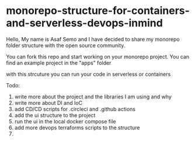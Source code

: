 # monorepo-structure-for-containers-and-serverless-devops-inmind

Hello, 
My name is Asaf Semo and I have decided to share my monorepo folder structure with the open source community.

You can fork this repo and start working on your monorepo project.
You can find an example project in the "apps" folder

with this strcuture you can run your code in serverless or containers 

Todo:
1. write more about the project and the libraries I am using and why
2. write more about DI and IoC
3. add CD/CD scripts for .circleci and .github actions
4. add the ui structure to the project
5. run the ui in the local docker compose file
6. add more devops terraforms scripts to the structure
7. 
